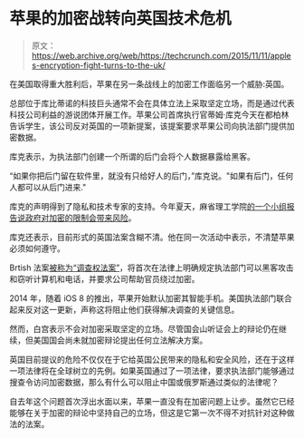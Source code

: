 # 苹果的加密战转向英国技术危机

> 原文：<https://web.archive.org/web/https://techcrunch.com/2015/11/11/apples-encryption-fight-turns-to-the-uk/>

在美国取得重大胜利后，苹果在另一条战线上的加密工作面临另一个威胁:英国。

总部位于库比蒂诺的科技巨头通常不会在具体立法上采取坚定立场，而是通过代表科技公司利益的游说团体开展工作。苹果公司首席执行官蒂姆·库克今天在都柏林告诉学生，该公司反对英国的一项新提案，该提案要求苹果公司向执法部门提供加密数据。

库克表示，为执法部门创建一个所谓的后门会将个人数据暴露给黑客。

“如果你把后门留在软件里，就没有只给好人的后门，”库克说。"如果有后门，任何人都可以从后门进来."

库克的声明得到了隐私和技术专家的支持。今年夏天，麻省理工学院[的一个小组报告说政府对加密的限制会带来风险](https://web.archive.org/web/20221209065348/https://beta.techcrunch.com/2015/07/07/top-security-experts-say-government-limits-on-encryption-present-risks/)。

库克还表示，目前形式的英国法案含糊不清。他在同一次活动中表示，不清楚苹果必须如何遵守。

Brtish 法案[被称为“调查权法案”](https://web.archive.org/web/20221209065348/http://www.theguardian.com/world/2015/nov/04/investigatory-powers-bill-the-key-points)，将首次在法律上明确规定执法部门可以黑客攻击和窃听计算机和电话，并要求公司帮助官员绕过加密。

2014 年，随着 iOS 8 的推出，苹果开始默认加密其智能手机。美国执法部门联合起来反对这一更新，声称这将阻止他们获得解决调查的关键信息。

然而，白宫表示不会对加密采取坚定的立场。尽管国会山听证会上的辩论仍在继续，但美国国会尚未就加密辩论提出任何立法解决方案。

英国目前提议的危险不仅仅在于它给英国公民带来的隐私和安全风险，还在于这样一项法律将在全球树立的先例。如果英国通过了一项法律，要求执法部门能够通过搜查令访问加密数据，那么有什么可以阻止中国或俄罗斯通过类似的法律呢？

自去年这个问题首次浮出水面以来，苹果一直没有在加密问题上让步。虽然它已经能够在关于加密的辩论中坚持自己的立场，但这是它第一次不得不对抗针对这种做法的法案。